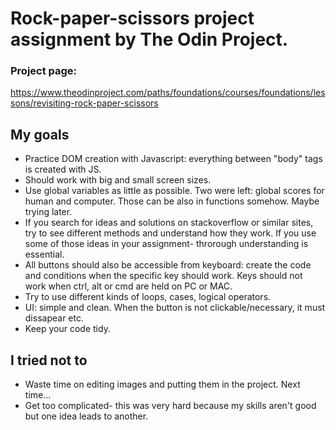 # Rock-paper-scissors project assignment by The Odin Project.

### Project page:

https://www.theodinproject.com/paths/foundations/courses/foundations/lessons/revisiting-rock-paper-scissors

## My goals

- Practice DOM creation with Javascript: everything between "body" tags is created with JS.
- Should work with big and small screen sizes.
- Use global variables as little as possible. Two were left: global scores for human and computer. Those can be also in functions somehow. Maybe trying later.
- If you search for ideas and solutions on stackoverflow or similar sites, try to see different methods and understand how they work. If you use some of those ideas in your assignment- throrough understanding is essential.
- All buttons should also be accessible from keyboard: create the code and conditions when the specific key should work. Keys should not work when ctrl, alt or cmd are held on PC or MAC.
- Try to use different kinds of loops, cases, logical operators.
- UI: simple and clean. When the button is not clickable/necessary, it must dissapear etc.
- Keep your code tidy.

## I tried not to

- Waste time on editing images and putting them in the project. Next time...
- Get too complicated- this was very hard because my skills aren't good but one idea leads to another.
